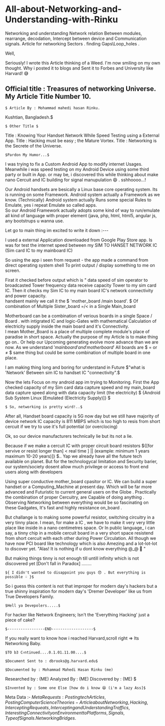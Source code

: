 # All-about-Networking-and-Understanding-with-Rinku
Networking and understanding Network relation Between modules, rearrange, decodation, Intercept between device and Communication signals. Article for networking Sectors . finding Gaps\Loop_holes .

Well, 

Seriously! I wrote this Article thinking of a Weed. 
I'm now smiling on my own thought. Why i posted it to blogs and Sent it to Forbes and
University like Harvard! 😅


Official title : Treasures of networking Universe. 
My Article Title Number 10. 
--------------------------------------------------
    $ Article By : Mohammad mahedi hasan Rinku. 
Kushtian, Bangladesh.$

    $ Other Title $

Title : Knowing Your Handset Network While Speed Testing using a External App.
Title : Hacking must be easy ; the Mature Vortex.
Title : Networking is the Secrete of the Universe.

    $Pardon My Humor...$


I was trying to fix a Custom Android App to modify internet Usages. 
Meanwhile i was speed testing on my Android Device using some third party or built in App. or may be, i discovered this while thinking about make nano Cercuit and IC building for signal manupulation 😄 .  sshhoooo...!

Our Android handsets are besically a Linux base core operating system.  Its is running on some Framework. Android system actually a Framework as we know.  (Technically)
Android system actually Runs some special Rules to Emulate, yes i repeat Emulate so called apps.  
So our Android Framework actually adopts some kind of way to run/emulate all kind of language with proper element (java, php, html, html5, angular js, any bootstrups u wanna use.  

Let go to main thing im excited to write it down :---

I used a external Application downloaded from Google Play Store app. Is was for test the internet speed between my SIM TO HANSET NETWORK IC  (Sim card IC to my mainboard IC) 


So using the app i seen from request - the app made a command from direct operating system shell 
To print output / display something to me on screen. 

Firat it checked before output which is " data speed of sim operator to broadcasted Tower frequency data receive capacity Tower to my sim card IC. 
Then it checks my Sim IC to my main board IC's  network connectivity and power capacity.  
handsent mainly we call it the
$ 'mother_board /main board'. $
Of combination of    Multiple Sister_board =/< in a Single Main_board

Motherboard can be a combination of verious boards in a single Space / Board . with intigrated IC and logic-Gates with mathematical Calculation of electricity supply inside the main board and it's Connectivity.  
I mean Mother_Board is a place of multiple complete module's place of paradise in short space. Actually the purpose of my Article is to make thing go on.. Or help our Upcoming generating evolve more advance than we are now.
As we understand    $'main board' and 'mother board'$
All boards are   $ = or ≠ $ same thing but could be some combination of multiple board in one place. 

I am making thing long and boring for understand in Future	$"what is 'Network' Between sim IC to handset IC "connectivity".$


Now the lets Focus on my android app im trying to Monitoring. 
First the App checked capacity of my Sim card data capture speed and my main_board data capture speed along with data capacity limit (the electricity)
	$ {Android Sub System Linux [Emulated (Electricity Supply)]} $


    $ So, networking is pretty wird!..$

After all,
Handset board capacity is 5G now day but we still have majority of device network IC capacity is 811 MBPS which is too high to resis from short cercuit if we try to use it's full potential (or overclocing)

Ok,  so our device manufacturers technically lie but its not a lie.  

Because if we make a cercuit IC with proper circuit board resistors	${[for servive or resist longer than] < real time ] || (example: minimum 1 years maximum 10-20 years)]} $.. Yap we already have all the future tech available on planet. 
But for the technologycal limitation and Security barier, our system/society dosent allow much privilege or access to front end users along with developers 


Using super conductive mother_board cpasitor or IC.   We can build a super handset or a Computing_Machine at present day. Which will be far more advanced and Futuristic to current general users on the Globe . Practically the combination of proper Cercuitry, are Capable of doing anything . Observing Networking between everything would be so fascinating on these Gadgates, It's fast and highly resistance on_board .  

But challange is to making some powerful resistor, switching circuitry in a very tinny place.  I mean, for make a IC , we have to make it very very little place like inside in a nano centimetres space. Or In public language_  i can say, a tinny chip in a mobile cercuit board in a very short space resistend from short cercuit with each other during Power Circulation.  All though we have now PCI board like technology which is also Amezing and a lot-lot-lot to discover yet.  "Alas! It is nothing if u dont know everything @_@  🤪  "

But making things tinny is not enough till untill infinity which is not discovered yet  [Don't fall in Paradox] ........

	${ I didn't wanted to disappoint you guys 😞 . But everything is possible ♤ }$


So i guess this content is not that improper for modern day's hackers but a true shinny inspiration for modern day's 'Dremer Developer' like us from True Developers Family. 

	$Hell ya Devepolers.....$

For hacker like Network Engineers; Isn't the 'Everything Hacking' just a piece of cake? 


	$-----------------END-------------------$

If you really want to know how i reached Harvard,scroll right =>  Its Networking Baby. 

	$TO b3 C০ntinued....0.1.01.11.00....$

	$Document Sent to : dbrooks@g.harvard.edu$

	$Documented by : Mohammad Mahedi Hasan Rinku (me)
Researched by : (ME)
Analyzed By : (ME)
Discovered by : (ME) $

	$Invented by : Some one Else [how do i know 😆 (i'm a lazy Ass]$

Meta Data :-
	$Meta Requests :Posting tech Articles, Posting Computer Science Theories - Article about Networking, Hacking, Intercepting Requeats,  Intercepting and Understanding Traffics, Interesting Connectivity on Environment to Platforms, Signals, Type of Signals.  Networking Bridges.$

